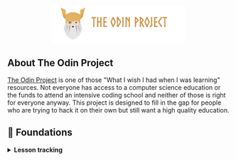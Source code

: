 <p align="center">
  <img src="./public/top-header-h.png" alt="The Odin Project" width="300" />
</p>

## About The Odin Project

[The Odin Project](https://www.theodinproject.com) is one of those "What I wish I had when I was learning" resources. Not everyone has access to a computer science education or the funds to attend an intensive coding school and neither of those is right for everyone anyway. This project is designed to fill in the gap for people who are trying to hack it on their own but still want a high quality education.

## 🌱 Foundations

<details>
<summary><strong>Lesson tracking</strong></summary>

<br>

<strong>Introduction</strong>

- [x] How This Course Will Work
- [x] Introduction to Web Development
- [x] Motivation and Mindset
- [x] Asking For Help
- [x] Join the Odin Community

<br>

<strong>Prerequisites</strong>

- [x] Computer Basics
- [x] How Does the Web Work?
- [x] Installation Overview
- [x] Installations
- [x] Text Editors
- [x] Command Line Basics
- [x] Setting up Git

<br>

<strong>Git Basics</strong>

- [x] Introduction to Git
- [x] Git Basics

<br>

<strong>HTML Foundations</strong>

- [x] Introduction to HTML and CSS
- [x] Elements and Tags
- [x] HTML Boilerplate
- [x] Working with Text
- [x] Lists
- [x] Links and Images
- [x] Commit Messages
- [ ] 🛠️ Project: Recipes

</details>
